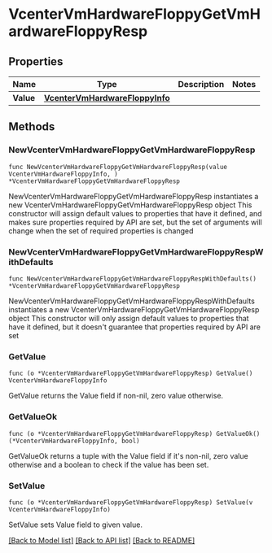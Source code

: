 # VcenterVmHardwareFloppyGetVmHardwareFloppyResp

## Properties

Name | Type | Description | Notes
------------ | ------------- | ------------- | -------------
**Value** | [**VcenterVmHardwareFloppyInfo**](VcenterVmHardwareFloppyInfo.md) |  | 

## Methods

### NewVcenterVmHardwareFloppyGetVmHardwareFloppyResp

`func NewVcenterVmHardwareFloppyGetVmHardwareFloppyResp(value VcenterVmHardwareFloppyInfo, ) *VcenterVmHardwareFloppyGetVmHardwareFloppyResp`

NewVcenterVmHardwareFloppyGetVmHardwareFloppyResp instantiates a new VcenterVmHardwareFloppyGetVmHardwareFloppyResp object
This constructor will assign default values to properties that have it defined,
and makes sure properties required by API are set, but the set of arguments
will change when the set of required properties is changed

### NewVcenterVmHardwareFloppyGetVmHardwareFloppyRespWithDefaults

`func NewVcenterVmHardwareFloppyGetVmHardwareFloppyRespWithDefaults() *VcenterVmHardwareFloppyGetVmHardwareFloppyResp`

NewVcenterVmHardwareFloppyGetVmHardwareFloppyRespWithDefaults instantiates a new VcenterVmHardwareFloppyGetVmHardwareFloppyResp object
This constructor will only assign default values to properties that have it defined,
but it doesn't guarantee that properties required by API are set

### GetValue

`func (o *VcenterVmHardwareFloppyGetVmHardwareFloppyResp) GetValue() VcenterVmHardwareFloppyInfo`

GetValue returns the Value field if non-nil, zero value otherwise.

### GetValueOk

`func (o *VcenterVmHardwareFloppyGetVmHardwareFloppyResp) GetValueOk() (*VcenterVmHardwareFloppyInfo, bool)`

GetValueOk returns a tuple with the Value field if it's non-nil, zero value otherwise
and a boolean to check if the value has been set.

### SetValue

`func (o *VcenterVmHardwareFloppyGetVmHardwareFloppyResp) SetValue(v VcenterVmHardwareFloppyInfo)`

SetValue sets Value field to given value.



[[Back to Model list]](../README.md#documentation-for-models) [[Back to API list]](../README.md#documentation-for-api-endpoints) [[Back to README]](../README.md)


